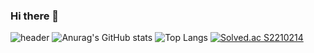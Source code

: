 ### Hi there 👋

<!--
**jiseok12/jiseok12** is a ✨ _special_ ✨ repository because its `README.md` (this file) appears on your GitHub profile.

Here are some ideas to get you started:

- 🔭 I’m currently working on ...
- 🌱 I’m currently learning ...
- 👯 I’m looking to collaborate on ...
- 🤔 I’m looking for help with ...
- 💬 Ask me about ...
- 📫 How to reach me: ...
- 😄 Pronouns: ...
- ⚡ Fun fact: ...
-->

 ![header](https://capsule-render.vercel.app/api?type=waving&color=random&height=300&section=header&text=leejiseok&fontSize=90)
 ![Anurag's GitHub stats](https://github-readme-stats.vercel.app/api?username=jiseok12&show_icons=true&theme=cobalt)
  ![Top Langs](https://github-readme-stats.vercel.app/api/top-langs/?username=jiseok12&layout=cobalt)
 [![Solved.ac
 S2210214](http://mazassumnida.wtf/api/v2/generate_badge?boj=S2210214)](https://solved.ac/S2210214)

